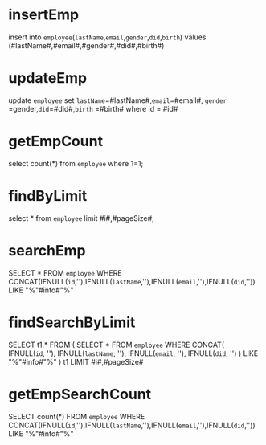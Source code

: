 insertEmp
===
insert into `employee`(`lastName`,`email`,`gender`,`did`,`birth`) values (#lastName#,#email#,#gender#,#did#,#birth#)

updateEmp
===
update `employee` set `lastName`=#lastName#,`email`=#email#,
`gender` =gender,`did`=#did#,`birth` =#birth# where id = #id#

getEmpCount
===
select count(*) from `employee` where 1=1;

findByLimit
===
select * from `employee` limit #i#,#pageSize#;
																	
searchEmp
===
SELECT * FROM `employee` WHERE CONCAT(IFNULL(`id`,''),IFNULL(`lastName`,''),IFNULL(`email`,''),IFNULL(`did`,'')) LIKE  "%"#info#"%"

findSearchByLimit
===
SELECT
	t1.*
FROM
	(
		SELECT
			*
		FROM
			`employee`
		WHERE
			CONCAT(
				IFNULL(`id`, ''),
				IFNULL(`lastName`, ''),
				IFNULL(`email`, ''),
				IFNULL(`did`, '')
			) LIKE "%"#info#"%"
	) t1
LIMIT #i#,#pageSize#

getEmpSearchCount
===
SELECT count(*) FROM `employee` WHERE CONCAT(IFNULL(`id`,''),IFNULL(`lastName`,''),IFNULL(`email`,''),IFNULL(`did`,'')) LIKE  "%"#info#"%"